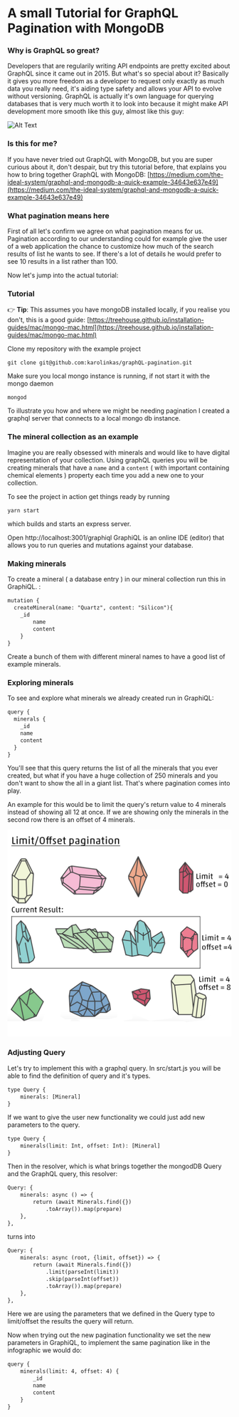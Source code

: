 # A small Tutorial for GraphQL Pagination with MongoDB

### Why is GraphQL so great?
Developers that are regularily writing API endpoints are pretty excited about GraphQL since it came out in 2015. But what's so special about it? Basically it gives you more freedom as a developer to request only exactly as much data you really need, it's aiding type safety and allows your API to evolve without versioning. GraphQL is actually it's own language for querying databases that is very much worth it to look into because it might make API development more smooth like this guy, almost like this guy:

![Alt Text](images/smooth.gif)

### Is this for me?
If you have never tried out GraphQL with MongoDB, but you are super curious about it, don't despair, but try this tutorial before, that explains you how to bring together GraphQL with MongoDB: [https://medium.com/the-ideal-system/graphql-and-mongodb-a-quick-example-34643e637e49](https://medium.com/the-ideal-system/graphql-and-mongodb-a-quick-example-34643e637e49)

### What pagination means here
First of all let's confirm we agree on what pagination means for us. Pagination according to our understanding could for example give the user of a web application the chance to customize how much of the search results of list he wants to see. If there's a lot of details he would prefer to see 10 results in a list rather than 100.

Now let's jump into the actual tutorial:

### Tutorial

:point_right: **Tip**:
This assumes you have mongoDB installed locally, if you realise you don't, this is a good guide: [https://treehouse.github.io/installation-guides/mac/mongo-mac.html](https://treehouse.github.io/installation-guides/mac/mongo-mac.html)

Clone my repository with the example project

```console
git clone git@github.com:karolinkas/graphQL-pagination.git
```
Make sure you local mongo instance is running, if not start it with the mongo daemon

    mongod

To illustrate you how and where we might be needing pagination I created a graphql server that connects to a local mongo db instance.

### The mineral collection as an example
Imagine you are really obsessed with minerals and would like to have digital representation of your collection. Using graphQL queries you will be creating minerals that have a `name` and a `content`
( with important containing chemical elements ) property each time you add a new one to your collection.

To see the project in action get things ready by running

    yarn start
   which builds and starts an express server.

Open http://localhost:3001/graphiql
GraphiQL is an online IDE (editor) that allows you to run queries and mutations against your database.

### Making minerals
To create a mineral ( a database entry ) in our mineral collection run this in GraphiQL. :

    mutation {
      createMineral(name: "Quartz", content: "Silicon"){
        _id
    		name
    		content
    	}
    }

Create a bunch of them with different mineral names to have a good list of example minerals.

### Exploring minerals
To see and explore what minerals we already created run in GraphiQL:

    query {
      minerals {
        _id
        name
        content
      }
    }

You'll see that this query returns the list of all the minerals that you ever created, but what if you have a huge collection of 250 minerals and you don't want to show the all in a giant list.
That's where pagination comes into play.


An example for this would be to limit the query's return value to 4 minerals instead of showing all 12 at once. If we are showing only the minerals in the second row there is an offset of 4 minerals.


![](images/limit.png?raw=true)

### Adjusting Query
Let's try to implement this with a graphql query.
In src/start.js you will be able to find the definition of query and it's types.

    type Query {
    	minerals: [Mineral]
    }

If we want to give the user new functionality we could just add new parameters to the query.

    type Query {
    	minerals(limit: Int, offset: Int): [Mineral]
    }

Then in the resolver, which is what brings together the mongodDB Query and the GraphQL query,
this resolver:

    Query: {
        minerals: async () => {
            return (await Minerals.find({})
                .toArray()).map(prepare)
        },
    },

turns into

    Query: {
        minerals: async (root, {limit, offset}) => {
            return (await Minerals.find({})
                .limit(parseInt(limit))
                .skip(parseInt(offset))
                .toArray()).map(prepare)
        },
    },

Here we are using the parameters that we defined in the Query type to limit/offset the results the query will return.

Now when trying out the new pagination functionality we set the new parameters in GraphiQL, to implement the same pagination like in the infographic we would do:

    query {
	    minerals(limit: 4, offset: 4) {
		    _id
		    name
		    content
	    }
    }



